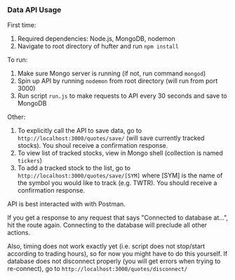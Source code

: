 ### Data API Usage

First time:

1. Required dependencies: Node.js, MongoDB, nodemon
2. Navigate to root directory of hufter and run `npm install`

To run:

1. Make sure Mongo server is running (if not, run command `mongod`)
2. Spin up API by running `nodemon` from root directory (will run from port 3000)
3. Run script `run.js` to make requests to API every 30 seconds and save to MongoDB

Other:

1. To explicitly call the API to save data, go to `http://localhost:3000/quotes/save/` (will save currently tracked stocks). You shoul receive a confirmation response.
2. To view list of tracked stocks, view in Mongo shell (collection is named `tickers`)
3. To add a tracked stock to the list, go to  `http://localhost:3000/quotes/save/[SYM]` where [SYM] is the name of the symbol you would like to track (e.g. TWTR). You should receive a confirmation response.

API is best interacted with with Postman.

If you get a response to any request that says "Connected to database at...", hit the route again. Connecting to the database will preclude all other actions.

Also, timing does not work exactly yet (i.e. script does not stop/start according to trading hours), so for now you might have to do this yourself. If database does not disconnect properly (you will get errors when trying to re-connect), go to `http://localhost:3000/quotes/disconnect/`